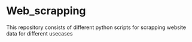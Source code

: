 # Web_scrapping
This repository consists of different python scripts for scrapping website data for different usecases
